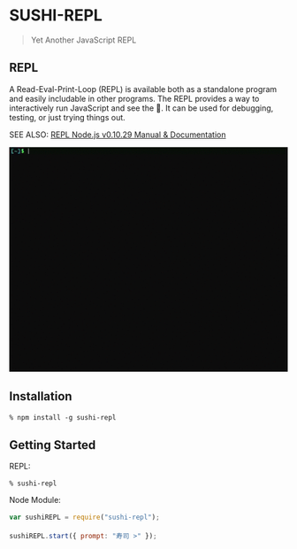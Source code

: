 # SUSHI-REPL
> Yet Another JavaScript REPL

## REPL
A Read-Eval-Print-Loop (REPL) is available both as a standalone program and easily includable in other programs. The REPL provides a way to interactively run JavaScript and see the :sushi:. It can be used for debugging, testing, or just trying things out.

SEE ALSO: [REPL Node.js v0.10.29 Manual & Documentation](http://nodejs.org/api/repl.html)

![sushi-repl](https://raw.githubusercontent.com/mohayonao/sushi-repl/master/sushi-repl.gif)

## Installation

```shell
% npm install -g sushi-repl
```

## Getting Started

REPL:

```shell
% sushi-repl
```

Node Module:

```javascript
var sushiREPL = require("sushi-repl");

sushiREPL.start({ prompt: "寿司 >" });
```

